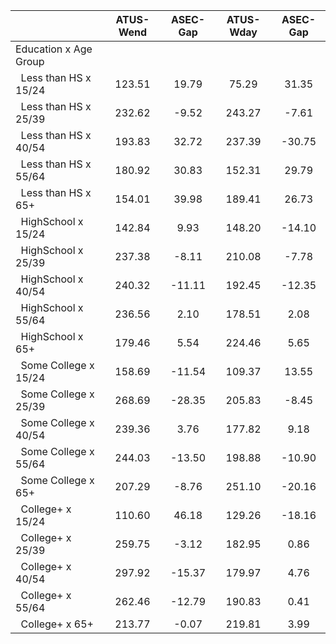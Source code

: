 
|                      |    ATUS-Wend |     ASEC-Gap |    ATUS-Wday |     ASEC-Gap |
| -------------------- | :----------: | :----------: | :----------: | :----------: |
| Education x Age Group |              |              |              |              |
| &nbsp;&nbsp;Less than HS x 15/24 |       123.51 |        19.79 |        75.29 |        31.35 |
| &nbsp;&nbsp;Less than HS x 25/39 |       232.62 |        -9.52 |       243.27 |        -7.61 |
| &nbsp;&nbsp;Less than HS x 40/54 |       193.83 |        32.72 |       237.39 |       -30.75 |
| &nbsp;&nbsp;Less than HS x 55/64 |       180.92 |        30.83 |       152.31 |        29.79 |
| &nbsp;&nbsp;Less than HS x 65+ |       154.01 |        39.98 |       189.41 |        26.73 |
| &nbsp;&nbsp;HighSchool x 15/24 |       142.84 |         9.93 |       148.20 |       -14.10 |
| &nbsp;&nbsp;HighSchool x 25/39 |       237.38 |        -8.11 |       210.08 |        -7.78 |
| &nbsp;&nbsp;HighSchool x 40/54 |       240.32 |       -11.11 |       192.45 |       -12.35 |
| &nbsp;&nbsp;HighSchool x 55/64 |       236.56 |         2.10 |       178.51 |         2.08 |
| &nbsp;&nbsp;HighSchool x 65+ |       179.46 |         5.54 |       224.46 |         5.65 |
| &nbsp;&nbsp;Some College x 15/24 |       158.69 |       -11.54 |       109.37 |        13.55 |
| &nbsp;&nbsp;Some College x 25/39 |       268.69 |       -28.35 |       205.83 |        -8.45 |
| &nbsp;&nbsp;Some College x 40/54 |       239.36 |         3.76 |       177.82 |         9.18 |
| &nbsp;&nbsp;Some College x 55/64 |       244.03 |       -13.50 |       198.88 |       -10.90 |
| &nbsp;&nbsp;Some College x 65+ |       207.29 |        -8.76 |       251.10 |       -20.16 |
| &nbsp;&nbsp;College+ x 15/24 |       110.60 |        46.18 |       129.26 |       -18.16 |
| &nbsp;&nbsp;College+ x 25/39 |       259.75 |        -3.12 |       182.95 |         0.86 |
| &nbsp;&nbsp;College+ x 40/54 |       297.92 |       -15.37 |       179.97 |         4.76 |
| &nbsp;&nbsp;College+ x 55/64 |       262.46 |       -12.79 |       190.83 |         0.41 |
| &nbsp;&nbsp;College+ x 65+ |       213.77 |        -0.07 |       219.81 |         3.99 |

